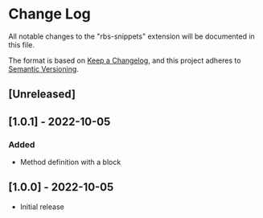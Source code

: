 # Change Log

All notable changes to the "rbs-snippets" extension will be documented in this file.

The format is based on [Keep a Changelog](https://keepachangelog.com/en/1.0.0/),
and this project adheres to [Semantic Versioning](https://semver.org/spec/v2.0.0.html).

## [Unreleased]

## [1.0.1] - 2022-10-05

### Added

- Method definition with a block

## [1.0.0] - 2022-10-05

- Initial release